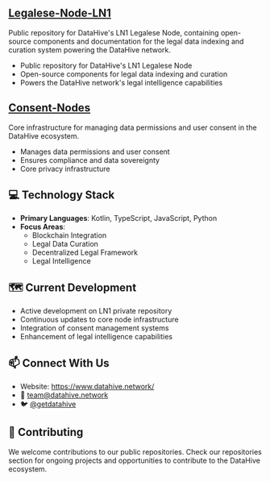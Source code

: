 ## [Legalese-Node-LN1](https://github.com/datahiv3/Legalese-Node-LN1)
Public repository for DataHive's LN1 Legalese Node, containing open-source components and documentation for the legal data indexing and curation system powering the DataHive network.
- Public repository for DataHive's LN1 Legalese Node
- Open-source components for legal data indexing and curation
- Powers the DataHive network's legal intelligence capabilities

## [Consent-Nodes](https://github.com/datahiv3/Consent-Nodes)
Core infrastructure for managing data permissions and user consent in the DataHive ecosystem.
- Manages data permissions and user consent
- Ensures compliance and data sovereignty
- Core privacy infrastructure

## 💻 Technology Stack

- **Primary Languages**: Kotlin, TypeScript, JavaScript, Python
- **Focus Areas**: 
  - Blockchain Integration
  - Legal Data Curation
  - Decentralized Legal Framework
  - Legal Intelligence

## 🗺️ Current Development

- Active development on LN1 private repository
- Continuous updates to core node infrastructure
- Integration of consent management systems
- Enhancement of legal intelligence capabilities

## 📫 Connect With Us

- Website: https://www.datahive.network/
- 📧 [team@datahive.network](mailto:team@datahive.network)
- 🐦 [@getdatahive](https://twitter.com/getdatahive)

## 🤝 Contributing

We welcome contributions to our public repositories. Check our repositories section for ongoing projects and opportunities to contribute to the DataHive ecosystem.
